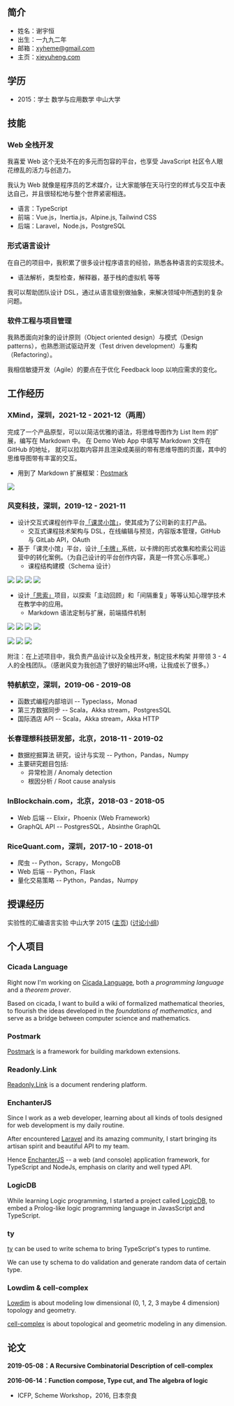 ## 简介

- 姓名：谢宇恒
- 出生：一九九二年
- 邮箱：[xyheme@gmail.com](mailto:xyheme@gmail.com)
- 主页：[xieyuheng.com](https://xieyuheng.com)

## 学历

- 2015：学士 数学与应用数学 中山大学

## 技能

### Web 全栈开发

我喜爱 Web 这个无处不在的多元而包容的平台，也享受 JavaScript 社区令人眼花缭乱的活力与创造力。

我认为 Web 就像是程序员的艺术媒介，让大家能够在天马行空的样式与交互中表达自己，并且很轻松地与整个世界紧密相连。

- 语言：TypeScript
- 前端：Vue.js，Inertia.js，Alpine.js, Tailwind CSS
- 后端：Laravel，Node.js，PostgreSQL

### 形式语言设计

在自己的项目中，我积累了很多设计程序语言的经验，熟悉各种语言的实现技术。
- 语法解析，类型检查，解释器，基于栈的虚拟机 等等

我可以帮助团队设计 DSL，通过从语言级别做抽象，来解决领域中所遇到的复杂问题。

### 软件工程与项目管理

我熟悉面向对象的设计原则（Object oriented design）与模式（Design patterns），也熟悉测试驱动开发（Test driven development）与重构（Refactoring）。

我相信敏捷开发（Agile）的要点在于优化 Feedback loop 以响应需求的变化。

## 工作经历

### XMind，深圳，2021-12 - 2021-12（两周）

完成了一个产品原型，可以以简洁优雅的语法，将思维导图作为 List Item 的扩展，编写在 Markdown 中。
在 Demo Web App 中填写 Markdown 文件在 GitHub 的地址，
就可以拉取内容并且渲染成美丽的带有思维导图的页面，其中的思维导图带有丰富的交互。

- 用到了 Markdown 扩展框架：[Postmark](https://github.com/xieyuheng/postmark)

![](https://image-link.vercel.app/xmind-list-item/1.png)

### 风变科技，深圳，2019-12 - 2021-11

- 设计交互式课程创作平台[「课灵小馆」](https://cleword.cn)，使其成为了公司新的主打产品。
  - 交互式课程技术架构与 DSL，在线编辑与预览，内容版本管理，GitHub 与 GitLab API，OAuth
- 基于「课灵小馆」平台，设计[「卡牌」](https://cards.cleword.cn)系统，以卡牌的形式收集和检索公司运营中的转化案例。（为自己设计的平台创作内容，真是一件赏心乐事呢。）
  - 课程结构建模（Schema 设计）

![](https://image-link.vercel.app/clepub/1.jpg)
![](https://image-link.vercel.app/clepub/2.jpg)
![](https://image-link.vercel.app/clepub/3.jpg)
![](https://image-link.vercel.app/clepub/4.jpg)

- 设计[「思索」](https://sisuo.cn)项目，以探索「主动回顾」和「间隔重复」等等认知心理学技术在教学中的应用。
  - Markdown 语法定制与扩展，前端插件机制

![](https://image-link.vercel.app/sisuo/mobile/1.jpg)
![](https://image-link.vercel.app/sisuo/mobile/2.jpg)
![](https://image-link.vercel.app/sisuo/mobile/3.jpg)
![](https://image-link.vercel.app/sisuo/mobile/4.jpg)

![](https://image-link.vercel.app/sisuo/desktop/1-1.png)
![](https://image-link.vercel.app/sisuo/desktop/1-2.png)
![](https://image-link.vercel.app/sisuo/desktop/1-3.png)

附注：在上述项目中，我负责产品设计以及全栈开发，制定技术构架 并带领 3 - 4 人的全栈团队。（感谢风变为我创造了很好的输出环q境，让我成长了很多。）

### 特航航空，深圳，2019-06 - 2019-08

- 函数式编程内部培训 -- Typeclass，Monad
- 第三方数据同步 -- Scala，Akka stream，PostgresSQL
- 国际酒店 API -- Scala，Akka stream，Akka HTTP

### 长春理想科技研发部，北京，2018-11 - 2019-02

- 数据挖掘算法 研究，设计与实现 -- Python，Pandas，Numpy
- 主要研究题目包括:
  - 异常检测 / Anomaly detection
  - 根因分析 / Root cause analysis

### InBlockchain.com，北京，2018-03 - 2018-05

- Web 后端 -- Elixir，Phoenix (Web Framework)
- GraphQL API -- PostgresSQL，Absinthe GraphQL

### RiceQuant.com，深圳，2017-10 - 2018-01

- 爬虫 -- Python，Scrapy，MongoDB
- Web 后端 -- Python，Flask
- 量化交易策略 -- Python，Pandas，Numpy

## 授课经历

实验性的汇编语言实验 中山大学 2015 ([主页](http://the-little-language-designer.github.io/cicada-nymph/course/contents.html)) ([讨论小组](https://github.com/the-little-language-designer))

## 个人项目

### Cicada Language

Right now I'm working on [Cicada Language](https://cicada-lang.org),
both a *programming language* and a *theorem prover*.

Based on cicada, I want to build a wiki of formalized
mathematical theories, to flourish the ideas developed in the
*foundations of mathematics*, and serve as a bridge between computer
science and mathematics.

### Postmark

[Postmark](https://github.com/xieyuheng/postmark)
is a framework for building markdown extensions.

### Readonly.Link

[Readonly.Link](https://readonly.link)
is a document rendering platform.

### EnchanterJS

Since I work as a web developer, learning about all kinds of tools
designed for web development is my daily routine.

After encountered [Laravel](https://laravel.com) and its amazing community,
I start bringing its artisan spirit and beautiful API to my team.

Hence [EnchanterJS](https://github.com/enchanterjs/enchanter)
-- a web (and console) application framework,
for TypeScript and NodeJs, emphasis on clarity and well typed API.

### LogicDB

While learning Logic programming, I started a project called
[LogicDB](https://github.com/xieyuheng/logic-db), to embed a
Prolog-like logic programming language in JavasScript and TypeScript.

### ty

[ty](https://github.com/xieyuheng/ty) can be used to write schema to bring TypeScript's types to runtime.

We can use ty schema to do validation and generate random data of certain type.

### Lowdim & cell-complex

[Lowdim](https://github.com/xieyuheng/lowdim) is about modeling low
dimensional (0, 1, 2, 3 maybe 4 dimension) topology and geometry.

[cell-complex](https://github.com/xieyuheng/cell-complex) is about
topological and geometric modeling in any dimension.

## 论文

**2019-05-08：A Recursive Combinatorial Description of cell-complex**

**2016-06-14：Function compose, Type cut, and The algebra of logic**
- ICFP, Scheme Workshop，2016, 日本奈良

